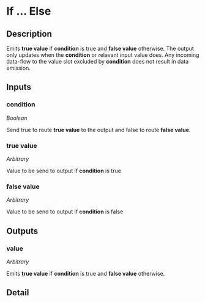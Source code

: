 # If ... Else

## Description
Emits **true value** if **condition** is true and **false value** otherwise. The output only updates when the **condition** or relavant input value does. Any incoming data-flow to the value slot excluded by **condition** does not result in data emission.

## Inputs
### condition

*Boolean*

Send true to route **true value** to the output and false to route **false value**.

### true value

*Arbitrary*

Value to be send to output if **condition** is true

### false value

*Arbitrary*

Value to be send to output if **condition** is false

## Outputs
### value

*Arbitrary*

Emits **true value** if **condition** is true and **false value** otherwise.

## Detail

